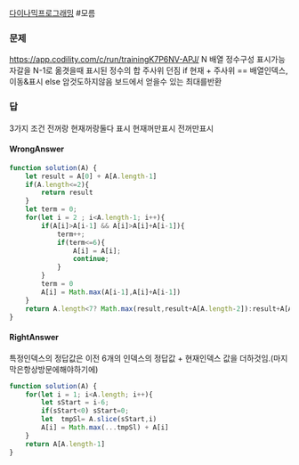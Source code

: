 [다이나믹프로그래밍](../theory/다이나믹프로그래밍.md) #모름 
### 문제
https://app.codility.com/c/run/trainingK7P6NV-APJ/
N 배열
정수구성 표시가능
자갈을 N-1로 옮겻을때 표시된 정수의 합
주사위 던짐 if 현재 + 주사위 == 배열인덱스, 이동&표시
else 암것도하지않음
보드에서  얻을수 있는 최대를반환

### 답
3가지 조건
전꺼랑 현재꺼랑둘다 표시
현재꺼만표시
전꺼만표시
#### WrongAnswer
```js
function solution(A) {
    let result = A[0] + A[A.length-1]
    if(A.length<=2){
        return result
    }
    let term = 0;
    for(let i = 2 ; i<A.length-1; i++){
        if(A[i]>A[i-1] && A[i]>A[i]+A[i-1]){
            term++;
            if(term<=6){
                A[i] = A[i];
                continue;
            }
        }
        term = 0
        A[i] = Math.max(A[i-1],A[i]+A[i-1])
    }
    return A.length<7? Math.max(result,result+A[A.length-2]):result+A[A.length-2]
}
```
#### RightAnswer
특정인덱스의 정답값은 이전 6개의 인덱스의 정답값 + 현재인덱스 값을 더하것임.(마지막은항상방문에해야하기에)
```js
function solution(A) {
    for(let i = 1; i<A.length; i++){
        let sStart = i-6;
        if(sStart<0) sStart=0;
        let  tmpSl= A.slice(sStart,i)
        A[i] = Math.max(...tmpSl) + A[i]
    }
    return A[A.length-1]
}
```